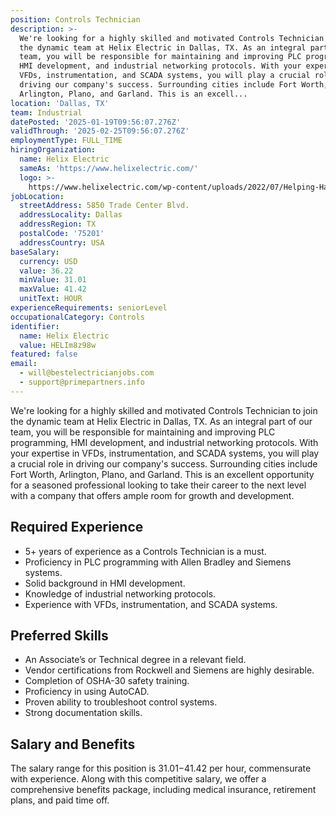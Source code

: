 ```yaml
---
position: Controls Technician
description: >-
  We're looking for a highly skilled and motivated Controls Technician to join
  the dynamic team at Helix Electric in Dallas, TX. As an integral part of our
  team, you will be responsible for maintaining and improving PLC programming,
  HMI development, and industrial networking protocols. With your expertise in
  VFDs, instrumentation, and SCADA systems, you will play a crucial role in
  driving our company's success. Surrounding cities include Fort Worth,
  Arlington, Plano, and Garland. This is an excell...
location: 'Dallas, TX'
team: Industrial
datePosted: '2025-01-19T09:56:07.276Z'
validThrough: '2025-02-25T09:56:07.276Z'
employmentType: FULL_TIME
hiringOrganization:
  name: Helix Electric
  sameAs: 'https://www.helixelectric.com/'
  logo: >-
    https://www.helixelectric.com/wp-content/uploads/2022/07/Helping-Hands-Logo_Blue-e1656694113799.jpg
jobLocation:
  streetAddress: 5850 Trade Center Blvd.
  addressLocality: Dallas
  addressRegion: TX
  postalCode: '75201'
  addressCountry: USA
baseSalary:
  currency: USD
  value: 36.22
  minValue: 31.01
  maxValue: 41.42
  unitText: HOUR
experienceRequirements: seniorLevel
occupationalCategory: Controls
identifier:
  name: Helix Electric
  value: HELIm8z98w
featured: false
email:
  - will@bestelectricianjobs.com
  - support@primepartners.info
---
```




We're looking for a highly skilled and motivated Controls Technician to join the dynamic team at Helix Electric in Dallas, TX. As an integral part of our team, you will be responsible for maintaining and improving PLC programming, HMI development, and industrial networking protocols. With your expertise in VFDs, instrumentation, and SCADA systems, you will play a crucial role in driving our company's success. Surrounding cities include Fort Worth, Arlington, Plano, and Garland. This is an excellent opportunity for a seasoned professional looking to take their career to the next level with a company that offers ample room for growth and development.

## Required Experience

- 5+ years of experience as a Controls Technician is a must.
- Proficiency in PLC programming with Allen Bradley and Siemens systems.
- Solid background in HMI development.
- Knowledge of industrial networking protocols.
- Experience with VFDs, instrumentation, and SCADA systems.

## Preferred Skills

- An Associate’s or Technical degree in a relevant field.
- Vendor certifications from Rockwell and Siemens are highly desirable.
- Completion of OSHA-30 safety training.
- Proficiency in using AutoCAD.
- Proven ability to troubleshoot control systems.
- Strong documentation skills.

## Salary and Benefits 

The salary range for this position is $31.01-$41.42 per hour, commensurate with experience. Along with this competitive salary, we offer a comprehensive benefits package, including medical insurance, retirement plans, and paid time off.
